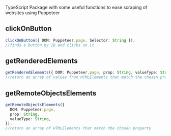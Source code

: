 TypeScript Package with some useful functions to ease scraping of websites using Puppeteer

<h2> clickOnButton </h2>

```ts
clickOnButton({ DOM: Puppeteer.page, Selector: String });
//finds a button by ID and clicks on it
```

<h2> getRenderedElements </h2>

```ts
getRenderedElements({ DOM: Puppeteer.page, prop: String, valueType: String });
//return an array of values from HTMLElements that match the chosen property
```

<h2> getRemoteObjectsElements </h2>

```ts
getRemoteObjectsElements({
  DOM: Puppeteer.page,
  prop: String,
  valueType: String,
});
//return an array of HTMLElements that match the chosen property
```
